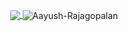 <p align="center"><a href="https://github.com/anuraghazra/github-readme-stats">
  <img align="center" src="https://github-readme-stats.vercel.app/api?username=Aayush-Rajagopalan&show_icons=true&theme=tokyonight" />
</a>
<img align="center" src="https://github-readme-streak-stats.herokuapp.com/?user=Aayush-Rajagopalan&" alt="Aayush-Rajagopalan" /></p>
